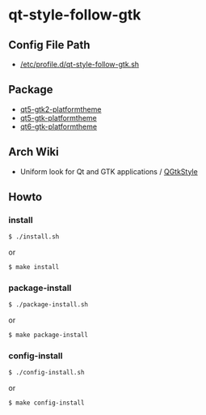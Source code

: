 
# qt-style-follow-gtk


## Config File Path

* [/etc/profile.d/qt-style-follow-gtk.sh](config/qt-style-follow-gtk/qt-style-follow-gtk.sh)


## Package

* [qt5-gtk2-platformtheme](https://packages.ubuntu.com/jammy/qt5-gtk2-platformtheme)
* [qt5-gtk-platformtheme](https://packages.ubuntu.com/jammy/qt5-gtk-platformtheme)
* [qt6-gtk-platformtheme](https://packages.ubuntu.com/jammy/qt6-gtk-platformtheme)


## Arch Wiki

* Uniform look for Qt and GTK applications / [QGtkStyle](https://wiki.archlinux.org/title/Uniform_look_for_Qt_and_GTK_applications#QGtkStyle)


## Howto


### install

``` sh
$ ./install.sh
```

or

``` sh
$ make install
```


### package-install

``` sh
$ ./package-install.sh
```

or

``` sh
$ make package-install
```


### config-install

``` sh
$ ./config-install.sh
```

or

``` sh
$ make config-install
```
